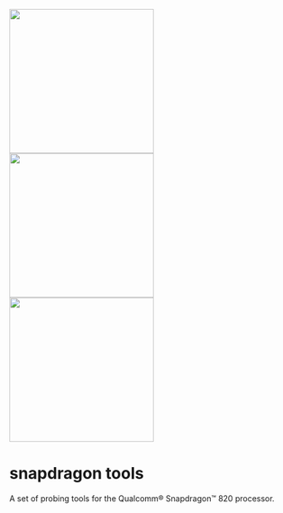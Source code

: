 <img src="https://www.google.co.uk/url?sa=i&rct=j&q=&esrc=s&source=images&cd=&ved=0ahUKEwjCvf7uy9vSAhUB0xQKHendAHkQjBwIBA&url=http%3A%2F%2Fwww.msqq.com%2Fdownload%2F%3Ft%3Dico%26id%3D3806%26classid%3D2&psig=AFQjCNE3DlklG2P3BlIXTtzllkNVtbmycQ&ust=1489773157840633&cad=rjt" height="256"> <img src="https://cdn3.iconfinder.com/data/icons/google-material-design-icons/48/ic_keyboard_arrow_right_48px-256.png" height="256"> <img src="http://www.qualcomm.cn/sites/regional/files/styles/optimize/public/component-item/flexible-block/chip_0.png?itok=PpoXam0G" height="256">

# snapdragon tools

A set of probing tools for the Qualcomm® Snapdragon™ 820 processor.